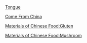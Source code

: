 [Tongue](tongue.md)

[Come From China](ComeFromChina.md)

[Materials of Chinese Food:Gluten](materials_gluten.md)

[Materials of Chinese Food:Mushroom](materials_mushroom.md)



